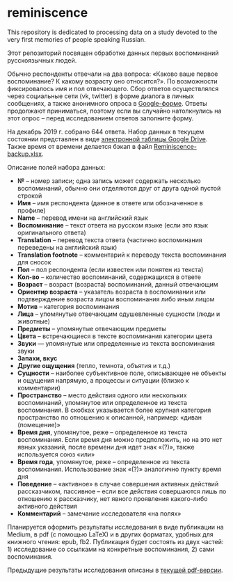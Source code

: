 # reminiscence
This repository is dedicated to processing data on a study devoted to the very first memories of people speaking Russian.

Этот репозиторий посвящен обработке данных первых воспоминаний русскоязычных людей.

Обычно респонденты отвечали на два вопроса: «Каково ваше первое воспоминание? К какому возрасту оно относится?». По возможности фиксировалось имя и пол отвечающего. Сбор ответов осуществлялся через социальные сети (vk, twitter) в форме диалога в личных сообщениях, а также анонимного опроса в [Google-форме](https://docs.google.com/forms/d/1VgxUitSX7CZqr1RTlymFTjglAZjS_AT36cbRVX-EPXA/). Ответы продолжают приниматься, поэтому если вы случайно натолкнулись на этот опрос – перед исследованием ответов заполните форму.

На декабрь 2019 г. собрано 644 ответа. Набор данных в текущем состоянии представлен в виде [электронной таблицы Google Drive](https://docs.google.com/spreadsheets/d/1KSirtO9hZSmVst--GiqsBPYk6hX-xOCI-SolgiafjcI/edit?usp=sharing). Также время от времени делается бэкап в файл [Reminiscence-backup.xlsx](https://github.com/matyushkin/reminiscence/blob/master/Reminiscence-backup.xlsx).

Описание полей набора данных:
- **№** – номер записи; одна запись может содержать несколько воспоминаний, обычно они отделяются друг от друга одной пустой строкой
- **Имя** – имя респондента (данное в ответе или обозначенное в профиле)
- **Name** – перевод имени на английский язык
- **Воспоминание** – текст ответа на русском языке (если это язык оригинального ответа)
- **Translation** – перевод текста ответа (частично воспоминания переведены на английский язык)
- **Translation footnote** – комментарий к переводу текста воспоминания для сносок
- **Пол** – пол респондента (если известен или понятен из текста)
- **Кол-во** – количество воспоминаний, содержащихся в ответе
- **Возраст** – возраст (возраста) воспоминаний, данный отвечающим
- **Ориентир возраста** – указатель возраста в воспоминании или подтверждение возраста лицом воспоминания либо иным лицом
- **Мотив** – категория воспоминания
- **Лица** – упомянутые отвечающим одушевленные сущности (люди и животные) 
- **Предметы** – упомянутые отвечающим предметы
- **Цвета** – встречающиеся в тексте воспоминания категории цвета
- **Звуки** — упомянутые или определенные из текста воспоминания звуки
- **Запахи, вкус**
- **Другие ощущения** (тепло, темнота, объятия и т.д.)
- **Сущности** – наиболее субъективное поле, описывающее не объекты и ощущения напрямую, а процессы и ситуации (близко к комментарии)
- **Пространство** – место действия одного или нескольких воспоминаний, упомянутое или определенное из текста воспоминания. В скобках указывается более крупная категория пространство по отношению к описанной, например: «диван (помещение)»
- **Время дня**, упомянутое, реже – определенное из текста воспоминания. Если время дня можно предположить, но на это нет явных указаний, после времени дня идет знак «(?)», также используется союз «или»
- **Время года**, упомянутое, реже – определенное из текста воспоминания. Использование знак «(?)» аналогично пункту время дня
- **Поведение** – «активное» в случае совершения активных действий рассказчиком, пассивное – если все действия совершаются лишь по отношению к рассказчику, нет явного проявления какого-либо активного действия
- **Комментарий** – замечание исследователя «на полях»

Планируется оформить результаты исследования в виде публикации на Medium, в pdf (с помощью LaTeX) и в других форматах, удобных для книжного чтения: epub, fb2. Публикация будет состоять из двух частей: 1) исследование со ссылками на конкретные воспоминания, 2) сами воспоминания.

Предыдущие результаты исследования описаны в [текущей pdf-версии](https://github.com/matyushkin/reminiscence/blob/master/Pervye_vospominaniya_Leva_Matyushkin.pdf).